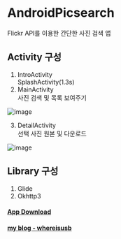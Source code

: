 AndroidPicsearch
================
Flickr API를 이용한 간단한 사진 검색 앱


Activity 구성
------------

1. IntroActivity\
SplashActivity(1.3s)
2. MainActivity\
사진 검색 및 목록 보여주기

![image](https://user-images.githubusercontent.com/39071991/52346606-46d4f080-2a63-11e9-82a7-1694a45ab250.png)

3. DetailActivity\
선택 사진 원본 및 다운로드

![image](https://user-images.githubusercontent.com/39071991/52346622-52281c00-2a63-11e9-829f-62091fa36f4f.png)

Library 구성
-----------

1. Glide
2. Okhttp3

#### [App Download](https://play.google.com/store/apps/details?id=hellojdh.wintercoding)
#### [my blog - whereisusb](https://whereisusb.tistory.com/)
